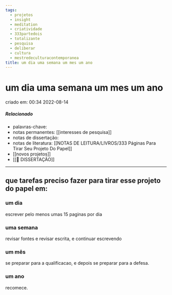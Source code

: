 ```yaml
---
tags:
  - projetos
  - insight
  - meditation
  - criatividade
  - 333partedois
  - totalizante
  - pesquisa
  - deliberar
  - cultura
  - mestredeculturacontemporanea
title: um dia uma semana um mes um ano
---
```


# um dia uma semana um mes um ano

criado em: 00:34 2022-08-14

##### Relacionado

- palavras-chave:   
- notas permanentes: [[interesses de pesquisa]]
- notas de dissertação:
- notas de literatura: [[NOTAS DE LEITURA/LIVROS/333 Páginas Para Tirar Seu Projeto Do Papel]]
- [[novos projetos]]
- [[📕 DISSERTAÇÃO]]

---

## que tarefas preciso fazer para tirar esse projeto do papel em:

### um dia

escrever pelo menos umas 15 paginas por dia

### uma semana

revisar fontes e revisar escrita, e continuar escrevendo

### um mês

se preparar para a qualificacao, e depois se preparar para a defesa.

### um ano

recomece.

